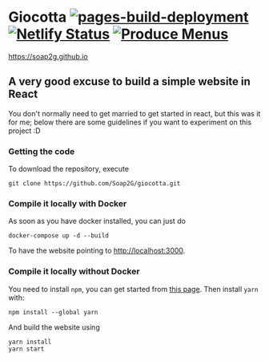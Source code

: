 # Giocotta [![pages-build-deployment](https://github.com/Soap2G/giocotta/actions/workflows/pages/pages-build-deployment/badge.svg)](https://github.com/Soap2G/giocotta/actions/workflows/pages/pages-build-deployment) [![Netlify Status](https://api.netlify.com/api/v1/badges/4ed49e47-d23c-4e18-a227-3fa4a77e7f63/deploy-status)](https://app.netlify.com/sites/giocotta/deploys) [![Produce Menus](https://github.com/Soap2G/giocotta/actions/workflows/build_menus.yml/badge.svg)](https://github.com/Soap2G/giocotta/actions/workflows/build_menus.yml)

https://soap2g.github.io

## A very good excuse to build a simple website in React
You don't normally need to get married to get started in react, but this was it for me; below there are some guidelines if you want to experiment on this project :D

### Getting the code
To download the repository, execute
```
git clone https://github.com/Soap2G/giocotta.git
```

### Compile it locally with Docker
As soon as you have docker installed, you can just do 
```
docker-compose up -d --build
```
To have the website pointing to [http://localhost:3000](http://localhost:3000/).

### Compile it locally without Docker
You need to install `npm`, you can get started from [this page](https://nodejs.org/en/download).
Then install `yarn` with:
```
npm install --global yarn
```
And build the website using 
```
yarn install
yarn start
```
